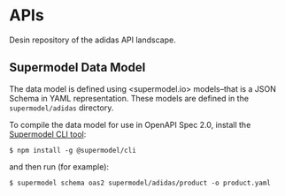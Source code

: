 # APIs
Desin repository of the adidas API landscape.

## Supermodel Data Model
The data model is defined using <supermodel.io> models–that is a JSON Schema in YAML representation. These models are defined in the `supermodel/adidas` directory.

To compile the data model for use in OpenAPI Spec 2.0, install the [Supermodel CLI tool](https://github.com/supermodel/supermodel-cli):

```
$ npm install -g @supermodel/cli
```

and then run (for example):

```
$ supermodel schema oas2 supermodel/adidas/product -o product.yaml
```

